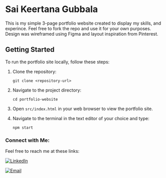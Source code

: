 # Sai Keertana Gubbala

This is my simple 3-page portfolio website created to display my skills, and experince. Feel free to fork the repo and use it for your own purposes. Design was wireframed using Figma and layout inspiration from Pinterest. 

## Getting Started

To run the portfolio site locally, follow these steps:

1. Clone the repository:
   ```
   git clone <repository-url>
   ```

2. Navigate to the project directory:
   ```
   cd portfolio-website
   ```

3. Open `src/index.html` in your web browser to view the portfolio site.

4. Navigate to the terminal in the text editor of your choice and type:
   ```
   npm start
   ```

### Connect with Me:
Feel free to reach me at these links:

[![LinkedIn](https://img.shields.io/badge/LinkedIn-0077B5?style=for-the-badge&logo=linkedin&logoColor=white)](https://www.linkedin.com/in/keertanagubbala/)


[![Email](https://img.shields.io/badge/Email-D14836?style=for-the-badge&logo=gmail&logoColor=white)](mailto:gubbala.keertana@gmail.com)
